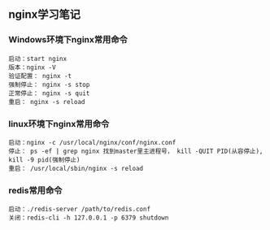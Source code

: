 ## nginx学习笔记

### Windows环境下nginx常用命令
   ```
   启动：start nginx
   版本：nginx -V
   验证配置： nginx -t
   强制停止： nginx -s stop
   正常停止： nginx -s quit
   重启： nginx -s reload
   ```

### linux环境下nginx常用命令
   ```
   启动：nginx -c /usr/local/nginx/conf/nginx.conf
   停止： ps -ef | grep nginx 找到master里主进程号， kill -QUIT PID(从容停止), kill -9 pid(强制停止)
   重启： /usr/local/sbin/nginx -s reload
   ```

### redis常用命令
   ```
   启动：./redis-server /path/to/redis.conf
   关闭：redis-cli -h 127.0.0.1 -p 6379 shutdown
   ```